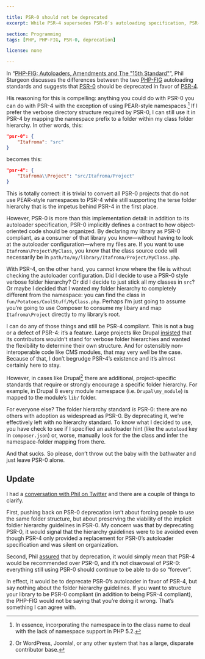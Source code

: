```yaml
---

title: PSR-0 should not be deprecated
excerpt: While PSR-4 supersedes PSR-0’s autoloading specification, PSR-0’s folder hierarchy requirements still have value and should not be thrown away.

section: Programming
tags: [PHP, PHP-FIG, PSR-0, deprecation]

license: none

---
```


In “[PHP-FIG: Autoloaders, Amendments and The "15th Standard"][1]”, Phil Sturgeon discusses the differences between the two [PHP-FIG][2] autoloading standards and suggests that [PSR-0][3] should be deprecated in favor of [PSR-4][4].

His reasoning for this is compelling: anything you could do with PSR-0 you can do with PSR-4 with the exception of using PEAR-style namespaces.[^1] If I prefer the verbose directory structure required by PSR-0, I can still use it in PSR-4 by mapping the namespace prefix to a folder within my class folder hierarchy. In other words, this:

```json
"psr-0": {
    "Itafroma": "src"
}
```

becomes this:

```json
"psr-4": {
    "Itafroma\\Project": "src/Itafroma/Project"
}
```

This is totally correct: it is trivial to convert all PSR-0 projects that do not use PEAR-style namespaces to PSR-4 while still supporting the terse folder hierarchy that is the impetus behind PSR-4 in the first place.

However, PSR-0 is more than this implementation detail: in addition to its autoloader specification, PSR-0 implicitly defines a contract to how object-oriented code should be organized. By declaring my library as PSR-0 compliant, as a consumer of that library you know—without having to look at the autoloader configuration—where my files are. If you want to use `Itafroma\Project\MyClass`, you know that the class source code will necessarily be in `path/to/my/library/Itafroma/Project/MyClass.php`.

With PSR-4, on the other hand, you cannot know where the file is without checking the autoloader configuration. Did I decide to use a PSR-0 style verbose folder hierarchy? Or did I decide to just stick all my classes in `src`? Or maybe I decided that I wanted my folder hierarchy to completely different from the namespace: you can find the class in `fun/Potatoes/CoolStuff/MyClass.php`. Perhaps I’m just going to assume you’re going to use Composer to consume my libary and map `Itafroma\Project` directly to my library’s root.

I can do any of those things and still be PSR-4 compliant. This is not a bug or a defect of PSR-4: it’s a feature.  Large projects like Drupal [insisted][5] that its contributors wouldn’t stand for verbose folder hierarchies and wanted the flexibility to determine their own structure. And for ostensibly non-interoperable code like CMS modules, that may very well be the case. Because of that, I don’t begrudge PSR-4’s existence and it’s almost certainly here to stay.

However, in cases like Drupal[^3] there are additional, project-specific standards that require or strongly encourage a specific folder hierarchy. For example, in Drupal 8 every module namespace (i.e. `Drupal\my_module`) is mapped to the module’s `lib/` folder.

For everyone else? The folder hierarchy standard *is* PSR-0: there are no others with adoption as widespread as PSR-0. By deprecating it, we’re effectively left with no hierarchy standard. To know what I decided to use, you have check to see if I specified an autoloader hint (like the `autoload` key in `composer.json`) or, worse, manually look for the the class and infer the namespace-folder mapping from there.

And that sucks. So please, don’t throw out the baby with the bathwater and just leave PSR-0 alone.

## Update

I had a [conversation with Phil on Twitter][6] and there are a couple of things to clarify.

First, pushing back on PSR-0 deprecation isn’t about forcing people to use the same folder structure, but about preserving the viability of the implicit foldier hierarchy guidelines in PSR-0. My concern was that by deprecating PSR-0, it would signal that the hierarchy guidelines were to be avoided even though PSR-4 only provided a replacement for PSR-0’s autoloader specification and was silent on organization.

Second, Phil [assured][7] that by deprecation, it would simply mean that PSR-4 would be recommended over PSR-0, and it’s not disavowal of PSR-0: everything still using PSR-0 should continue to be able to do so “forever”.

In effect, it would be to deprecate PSR-0’s autoloader in favor of PSR-4, but say nothing about the folder hierarchy guidelines. If you want to structure your library to be PSR-0 compliant (in addition to being PSR-4 compliant), the PHP-FIG would not be saying that you’re doing it wrong. That’s something I can agree with.

[^1]: In essence, incorporating the namespace in to the class name to deal with the lack of namespace support in PHP 5.2.
[^2]: Or, if you roll your own autoloader, manually map my library’s namespace to whatever the folder structure is.
[^3]: Or WordPress, Joomla!, or any other system that has a large, disparate contributor base.

[1]: http://philsturgeon.co.uk/blog/2014/02/phpfig-autoloaders-amendments-and-the-15th-standard "PHP-FIG: Autoloaders, Amendments and The “15th Standard”"
[2]: http://www.php-fig.org/ "PHP-FIG website"
[3]: http://www.php-fig.org/psr/psr-0/ "PSR-0: Autoloading Standard"
[4]: http://www.php-fig.org/psr/psr-4/ "PSR-4: Autoloading Standard"
[5]: https://drupal.org/node/1971198 "[policy] Drupal and PSR-0/PSR-4 Class Loading"
[6]: https://twitter.com/philsturgeon/status/434112525006028800 "it was measured and well written. Good stuff. I still feel like “if you’ve made it confusing, you’ve done it wrong.” is true. :)"
[7]: https://twitter.com/philsturgeon/status/434117621055643648 "it's not so much disavow, just: you should use PSR-4 but PSR-0 is around if you want it. Composer won’t delete it, etc."
